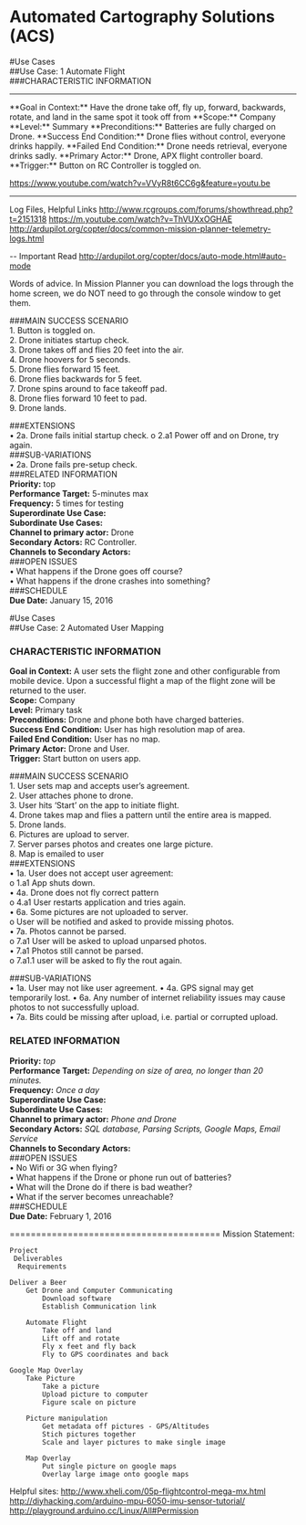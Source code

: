 Automated Cartography Solutions (ACS)
========================================
#Use Cases  
##Use Case: 1 Automate Flight  
###CHARACTERISTIC INFORMATION   
<hr>
**Goal in Context:** Have the drone take off, fly up, forward, backwards, rotate, and land in the same spot it took off from    
**Scope:** Company  
**Level:** Summary  
**Preconditions:** Batteries are fully charged on Drone.       
**Success End Condition:** Drone flies without control, everyone drinks happily.   
**Failed End Condition:** Drone needs retrieval, everyone drinks sadly.    
**Primary Actor:** Drone, APX flight controller board.     
**Trigger:** Button on RC Controller is toggled on.    
  
  https://www.youtube.com/watch?v=VVyR8t6CC6g&feature=youtu.be
  
  -------------------------------------------
  Log Files, Helpful Links
http://www.rcgroups.com/forums/showthread.php?t=2151318 
https://m.youtube.com/watch?v=ThVUXxOGHAE 
http://ardupilot.org/copter/docs/common-mission-planner-telemetry-logs.html 

-- Important Read
http://ardupilot.org/copter/docs/auto-mode.html#auto-mode 

Words of advice. In Mission Planner you can download the logs through the home screen, we do NOT need to go through the console window to get them.

  
###MAIN SUCCESS SCENARIO   
      1.  	Button is toggled on.  
      2. 	Drone initiates startup check.  
      3. 	Drone takes off and flies 20 feet into the air.   
      4. 	Drone hoovers for 5 seconds.    
      5. 	Drone flies forward 15 feet.    
      6. 	Drone flies backwards for 5 feet.     
      7. 	Drone spins around to face takeoff pad.    
      8. 	Drone flies forward 10 feet to pad.    
      9.        Drone lands.      
   
       
          
###EXTENSIONS  
		•	2a. Drone fails initial startup check. 
			o	2.a1 Power off and on Drone, try again.   
###SUB-VARIATIONS   
		•	2a. Drone fails pre-setup check.    
###RELATED INFORMATION    
**Priority:** top    
**Performance Target:** 5-minutes max    
**Frequency:** 5 times for testing   
**Superordinate Use Case:**     
**Subordinate Use Cases:**   
**Channel to primary actor:** Drone    
**Secondary Actors:** RC Controller.    
**Channels to Secondary Actors:**  
###OPEN ISSUES   
		•	What happens if the Drone goes off course?     
		•	What happens if the drone crashes into something?    
###SCHEDULE   
**Due Date:** January 15, 2016   

#Use Cases    
##Use Case: 2 Automated User Mapping    
### CHARACTERISTIC INFORMATION    
**Goal in Context:** A user sets the flight zone and other configurable from mobile device. Upon a successful flight a map of the flight zone will be returned to the user.    
**Scope:** Company     
**Level:** Primary task     
**Preconditions:** Drone and phone both have charged batteries.    
**Success End Condition:** User has high resolution map of area.   
**Failed End Condition:** User has no map.    
**Primary Actor:** Drone and User.     
**Trigger:** Start button on users app.    

###MAIN SUCCESS SCENARIO     
		1.	User sets map and accepts user’s agreement.   
		2.	User attaches phone to drone.   
		3.	User hits ‘Start’ on the app to initiate flight.    
		4.	Drone takes map and flies a pattern until the entire area is mapped.    
		5.	Drone lands.     
		6.	Pictures are upload to server.     
		7.	Server parses photos and creates one large picture.    
		8.	Map is emailed to user     
###EXTENSIONS    
		•	1a. User does not accept user agreement:      
			o	 1.a1 App shuts down.    
		•	4a. Drone does not fly correct pattern    
			o 	4.a1  User restarts application and tries again.      
		•	6a. Some pictures are not uploaded to server.     
			o	User will be notified and asked to provide missing photos.    
		•	7a. Photos cannot be parsed.     
			o	7.a1 User will be asked to upload unparsed photos.     
		•	7.a1 Photos still cannot be parsed.       
			o	7.a1.1 user will be asked to fly the rout again.         

###SUB-VARIATIONS      
		•	1a. User may not like user agreement.
		•	4a. GPS signal may get temporarily lost. 
		•	6a. Any number of internet reliability issues may cause photos to not successfully upload.  
		•	7a. Bits could be missing after upload, i.e. partial or corrupted upload.    
### RELATED INFORMATION    
**Priority:**  *top*   
**Performance Target:** *Depending on size of area, no longer than 20 minutes.*    
**Frequency:** *Once a day*    
**Superordinate Use Case:**      
**Subordinate Use Cases:**       
**Channel to primary actor:** *Phone and Drone*    
**Secondary Actors:** *SQL database, Parsing Scripts, Google Maps, Email Service*     
**Channels to Secondary Actors:**    
###OPEN ISSUES      
		•	No Wifi or 3G when flying?      
		•	What happens if the Drone or phone run out of batteries?       
		•	What will the Drone do if there is bad weather?     
		•	What if the server becomes unreachable?      
###SCHEDULE    
**Due Date:** February 1, 2016     
    
========================================
Mission Statement: 

	Project	
	 Deliverables	
	  Requirements
	
	Deliver a Beer		
		Get Drone and Computer Communicating	
			Download software
			Establish Communication link
			
		Automate Flight	
			Take off and land
			Lift off and rotate
			Fly x feet and fly back
			Fly to GPS coordinates and back

	Google Map Overlay		
		Take Picture	
			Take a picture
			Upload picture to computer
			Figure scale on picture
			
		Picture manipulation	
			Get metadata off pictures - GPS/Altitudes
			Stich pictures together
			Scale and layer pictures to make single image
			
		Map Overlay	
			Put single picture on google maps
			Overlay large image onto google maps
			
Helpful sites:
http://www.xheli.com/05p-flightcontrol-mega-mx.html
http://diyhacking.com/arduino-mpu-6050-imu-sensor-tutorial/
http://playground.arduino.cc/Linux/All#Permission
